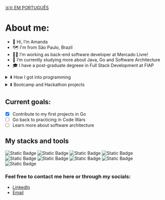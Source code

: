 <a href="https://github.com/amdfd/amdfd-ptbr/blob/main/README.md">🇧🇷 EM PORTUGUÊS</a>

# About me:
- 👋 Hi, I’m Amanda
- 🗺️ I'm from São Paulo, Brazil
- 👩‍💻 I’m working as back-end software developer at Mercado Livre!
- 🌱 I’m currently studying more about Java, Go and Software Architecture
- 🎓 I have a post-graduate degreee in Full Stack Development at FIAP

<details>
	<summary>⬇️ How I got into programming</summary>
	👩‍🏫 As an English teacher I was presented with the opportunity of becoming an Apple Teacher to start teaching Programming Logic to kids and teens. Two years later I decided to change careers, so I started a self-taught journey, participated in a 	coding bootcamp and a hackathon where I have developed two projects that allowed me to finally become a frontend developer at Dasa where I worked for a year as junior.
</details>

<details>
	<summary>⬇️ Bootcamp and Hackathon projects</summary>
	📣 <a href="https://github.com/FalaMemoGeneration">Fala Memo (social media website)  </a><br>
	🍊 <a href="https://github.com/squad34-2022">Orange Evolution (online learning platform)  </a>
</details>

## Current goals:
- [x] Contribute to my first projects in Go
- [ ] Go back to practicing in Code Wars
- [ ] Learn more about software architecture 

## My stacks and tools
<div display=inline-block>
	<img alt="Static Badge" src="https://img.shields.io/badge/HTML5-ff6355">
	<img alt="Static Badge" src="https://img.shields.io/badge/CSS3-fba949">
	<img alt="Static Badge" src="https://img.shields.io/badge/TYPESCRIPT-8bd448">
	<img alt="Static Badge" src="https://img.shields.io/badge/REACT-2aa8f2">
	<img alt="Static Badge" src="https://img.shields.io/badge/NODE.JS-fae442">
	<img alt="Static Badge" src="https://img.shields.io/badge/JAVA-ff6355">
	<img alt="Static Badge" src="https://img.shields.io/badge/GO-2aa8f2">
	<img alt="Static Badge" src="https://img.shields.io/badge/SPRING-9c4f96">
	<img alt="Static Badge" src="https://img.shields.io/badge/FIGMA-8bd448">
</div>

### Feel free to contact me here or through my socials:
- [LinkedIn](https://www.linkedin.com/in/amdfd/)
- [Email](mailto:amandaf.dias96@gmail.com)
